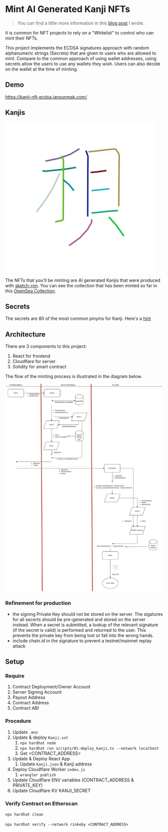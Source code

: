 # Mint AI Generated Kanji NFTs

> You can find a little more information in this [blog post](https://jansonmak.com/minting-nfts-with-ecdsa-signatures) I wrote.

It is common for NFT projects to rely on a "Whitelist" to control who can mint their NFTs.

This project implements the ECDSA signatures approach with random alphanumeric strings (Secrets) that are given to users who are allowed to mint. Compare to the common approach of using wallet addresses, using secrets allow the users to use any wallets they wish. Users can also decide on the wallet at the time of minting.

## Demo

https://kanji-nft-ecdsa.jansonmak.com/

## Kanjis

![Sample Kanji](./assets/87-small.png)

The NFTs that you'll be minting are AI generated Kanjis that were produced with [sketch-rnn](https://github.com/hardmaru/sketch-rnn). You can see the collection that has been minted so far in this [OpenSea Collection](https://testnets.opensea.io/collection/kanji-v3).

## Secrets

The secrets are 80 of the most common pinyins for Kanji. Here's a [hint](https://www.google.com/search?q=most+common+chinese+words+pinyin&rlz=1C1GCEA_enHK998HK998&oq=most+common+&aqs=chrome.1.69i57j69i59j0i512l8.4421j0j7)

## Architecture

There are 3 components to this project:

1. React for frontend
2. Cloudflare for server
3. Solidity for smart contract

The flow of the minting process is illustrated in the diagram below.

![Architecture Diagram](./assets/kanji-nft-flow-diagram.drawio.png)

### Refinement for production

- the signing Private Key should not be stored on the server. The sigatures for all secerts should be pre-generated and stored on the server instead. When a secret is submitted, a lookup of the relevant signature (if the secret is valid) is performed and returned to the user. This prevents the private key from being lost or fall into the wrong hands.
- include chain.id in the signature to prevent a testnet/mainnet replay attack

## Setup

### Require

1. Contract Deployment/Owner Account
2. Server Signing Account
3. Payout Address
4. Contract Address
5. Contract ABI

### Procedure

1. Update `.env`
2. Update & deploy `Kanji.sol`
   1. `npx hardhat node`
   2. `npx hardhat run scripts/01-deploy_kanji.ts --network localhost`
   3. Get <CONTRACT_ADDRESS>
3. Update & Deploy React App
   1. Update `Kanji.json` & Kanji address
4. Deploy Cloudflare Worker `index.js`
   1. `wrangler publish`
5. Update Cloudflare ENV variables (CONTRACT_ADDRESS & PRIVATE_KEY)
6. Update Cloudflare KV KANJI_SECRET

### Verify Contract on Etherscan

```shell
npx hardhat clean

npx hardhat verify --network rinkeby <CONTRACT_ADDRESS>
```
